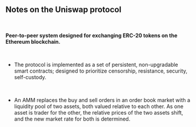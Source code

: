 ## Notes on the Uniswap protocol

<br>

**Peer-to-peer system designed for exchanging ERC-20 tokens on the Ethereum blockchain.**

<br>

* The protocol is implemented as a set of persistent, non-upgradable smart contracts; designed to prioritize censorship, resistance, security, self-custody.

<br>

* An AMM replaces the buy and sell orders in an order book market with a liquidity pool of two assets, both valued relative to each other. As one asset is trader for the other, the relative prices of the two assets shift, and the new market rate for both is determined.
